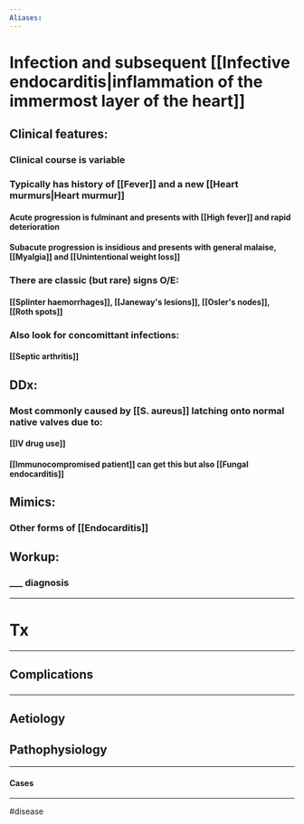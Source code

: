 ```yaml
---
Aliases:
---
```

# Infection and subsequent [[Infective endocarditis|inflammation of the immermost layer of the heart]]
## Clinical features:
### Clinical course is variable
### Typically has history of [[Fever]] and a new [[Heart murmurs|Heart murmur]]
#### Acute progression is fulminant and presents with [[High fever]] and rapid deterioration
#### Subacute progression is insidious and presents with general malaise, [[Myalgia]] and [[Unintentional weight loss]]
### There are classic (but rare) signs O/E:
#### [[Splinter haemorrhages]], [[Janeway's lesions]], [[Osler's nodes]], [[Roth spots]]
### Also look for concomittant infections:
#### [[Septic arthritis]]
## DDx:
### Most commonly caused by [[S. aureus]] latching onto normal native valves due to:
#### [[IV drug use]]
#### [[Immunocompromised patient]] can get this but also [[Fungal endocarditis]]

## Mimics:
### Other forms of [[Endocarditis]]
## Workup:
### ___ diagnosis
---
# Tx

---
## Complications
###

---
## Aetiology
## Pathophysiology

---
#### Cases


---
#disease 